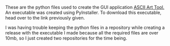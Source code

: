 These are the python files used to create the GUI application [ASCII Art Tool.](https://github.com/snyde875/ASCII-Art-Tool) An executable was created using PyInstaller. To download this executable, head over to the link previously given.

I was having trouble keeping the python files in a repository while creating a release with the executable I made because all the required files are over 10mb, so I just created two repositories for the time being.
